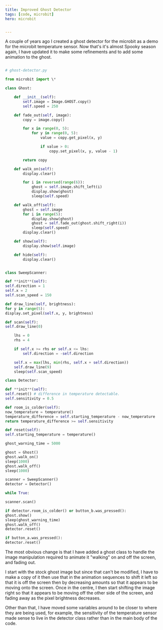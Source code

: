 ```yaml
---
title: Improved Ghost Detector
tags: [code, microbit]
hero: microbit


---
```


A couple of years ago I created a ghost detector for the microbit as a
demo for the microbit temperature sensor. Now that's it's almost Spooky
season again, I have updated it to make some refinements and to add some
animation to the ghost.

```python

# ghost-detector.py

from microbit import \*

class Ghost:

    def __init__(self):
        self.image = Image.GHOST.copy()
        self.speed = 250

    def fade_out(self, image):
        copy = image.copy()

        for x in range(0, 5):
            for y in range(0, 5):
                value = copy.get_pixel(x, y)

                if value > 0:
                    copy.set_pixel(x, y, value - 1)

        return copy

    def walk_on(self):
        display.clear()

        for i in reversed(range(6)):
            ghost = self.image.shift_left(i)
            display.show(ghost)
            sleep(self.speed)

    def walk_off(self):
        ghost = self.image
        for i in range(5):
            display.show(ghost)
            ghost = self.fade_out(ghost.shift_right(i))
            sleep(self.speed)
        display.clear()

    def show(self):
        display.show(self.image)

    def hide(self):
        display.clear()


class SweepScanner:

def **init**(self):
self.direction = 1
self.x = 2
self.scan_speed = 150

def draw_line(self, brightness):
for y in range(5):
display.set_pixel(self.x, y, brightness)

def scan(self):
self.draw_line(0)

    lhs = 0
    rhs = 4

    if self.x >= rhs or self.x <= lhs:
        self.direction = -self.direction

    self.x = max(lhs, min(rhs, self.x + self.direction))
    self.draw_line(9)
    sleep(self.scan_speed)

class Detector:

def **init**(self):
self.reset() # difference in temperature detectable.
self.sensitivity = 0.5

def room_is_colder(self):
now_temperature = temperature()
temperature_difference = self.starting_temperature - now_temperature
return temperature_difference >= self.sensitivity

def reset(self):
self.starting_temperature = temperature()

ghost_warning_time = 5000

ghost = Ghost()
ghost.walk_on()
sleep(1000)
ghost.walk_off()
sleep(1000)

scanner = SweepScanner()
detector = Detector()

while True:

scanner.scan()

if detector.room_is_colder() or button_b.was_pressed():
ghost.show()
sleep(ghost_warning_time)
ghost.walk_off()
detector.reset()

if button_a.was_pressed():
detector.reset()

```

The most obvious change is that I have added a ghost class
to handle the image manipulation required to animate it "walking"
on and off the screen, and fading out.

I start with the stock ghost image but since that can't be modified,
I have to make a copy of it then use that in the animation sequences to
shift it left so that it is off the screen then by decreasing amounts so
that it appears to be moving onto the screen. Once in the centre, I then
start shifting the image right so that it appears to be moving off the other
side of the screen, and fading away as the pixel brightness decreases.

Other than that, I have moved some variables around to be closer to where they are being used, for example, the sensitivity of the temperature sensor
made sense to live in the detector class rather than in the main body of
the code.
